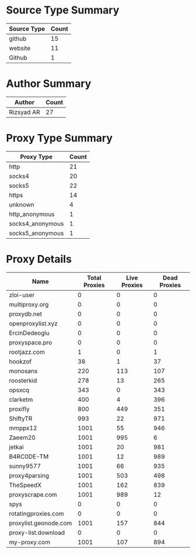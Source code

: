 # Source Type Summary

| Source Type | Count |
|-------------|-------|
| github | 15 |
| website | 11 |
| Github | 1 |


# Author Summary

| Author | Count |
|--------|-------|
| Rizsyad AR | 27 |


# Proxy Type Summary

| Proxy Type | Count |
|------------|-------|
| http | 21 |
| socks4 | 20 |
| socks5 | 22 |
| https | 14 |
| unknown | 4 |
| http_anonymous | 1 |
| socks4_anonymous | 1 |
| socks5_anonymous | 1 |


# Proxy Details

| Name | Total Proxies | Live Proxies | Dead Proxies |
|------|---------------|--------------|---------------|
| zloi-user | 0 | 0 | 0 |
| multiproxy.org | 0 | 0 | 0 |
| proxydb.net | 0 | 0 | 0 |
| openproxylist.xyz | 0 | 0 | 0 |
| ErcinDedeoglu | 0 | 0 | 0 |
| proxyspace.pro | 0 | 0 | 0 |
| rootjazz.com | 1 | 0 | 1 |
| hookzof | 38 | 1 | 37 |
| monosans | 220 | 113 | 107 |
| roosterkid | 278 | 13 | 265 |
| opsxcq | 343 | 0 | 343 |
| clarketm | 400 | 4 | 396 |
| proxifly | 800 | 449 | 351 |
| ShiftyTR | 993 | 22 | 971 |
| mmppx12 | 1001 | 55 | 946 |
| Zaeem20 | 1001 | 995 | 6 |
| jetkai | 1001 | 20 | 981 |
| B4RC0DE-TM | 1001 | 12 | 989 |
| sunny9577 | 1001 | 66 | 935 |
| proxy4parsing | 1001 | 503 | 498 |
| TheSpeedX | 1001 | 162 | 839 |
| proxyscrape.com | 1001 | 989 | 12 |
| spys | 0 | 0 | 0 |
| rotatingproxies.com | 0 | 0 | 0 |
| proxylist.geonode.com | 1001 | 157 | 844 |
| proxy-list.download | 0 | 0 | 0 |
| my-proxy.com | 1001 | 107 | 894 |
